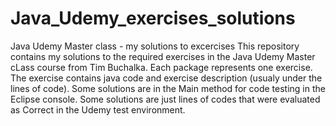 # Java_Udemy_exercises_solutions
Java Udemy Master class -  my solutions to excercises
This repository contains my solutions to the required exercises in the Java Udemy Master cLass course from Tim Buchalka.
Each package represents one exercise. The exercise contains java code and exercise description (usualy under the lines of code).
Some solutions are in the Main method for code testing in the Eclipse console. 
Some solutions are just lines of codes that were evaluated as Correct in the Udemy test environment.
